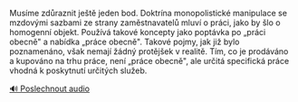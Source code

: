 
Musíme zdůraznit ještě jeden bod. Doktrína monopolistické manipulace se mzdovými sazbami ze strany zaměstnavatelů mluví o práci, jako by šlo o homogenní objekt. Používá takové koncepty jako poptávka po „práci obecně" a nabídka „práce obecně". Takové pojmy, jak již bylo poznamenáno, však nemají žádný protějšek v realitě. Tím, co je prodáváno a kupováno na trhu práce, není „práce obecně", ale určitá specifická práce vhodná k poskytnutí určitých služeb.

[🔊 Poslechnout audio](/data/7-paragraphs/audio/chapter_108/para_002-Musme-zdraznit-jet-jeden-bod-Doktrna-monopol.mp3)
